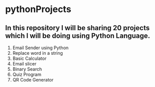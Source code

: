 # pythonProjects
## In this repository I will be sharing 20 projects which I will be doing using Python Language.
1. Email Sender using Python
2. Replace word in a string
3. Basic Calculator
4. Email slicer
5. Binary Search
6. Quiz Program
7. QR Code Generator
